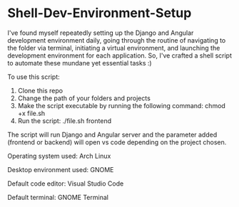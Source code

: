 # Shell-Dev-Environment-Setup

I've found myself repeatedly setting up the Django and Angular development environment daily, going through the routine of navigating to the folder via terminal, initiating a virtual environment, and launching the development environment for each application. So, I've crafted a shell script to automate these mundane yet essential tasks :)

To use this script:
1) Clone this repo
2) Change the path of your folders and projects
3) Make the script executable by running the following command: chmod +x file.sh
4) Run the script: ./file.sh frontend

The script will run Django and Angular server and the parameter added (frontend or backend) will open vs code depending on the project chosen.

Operating system used: Arch Linux

Desktop environment used: GNOME

Default code editor: Visual Studio Code

Default terminal: GNOME Terminal
